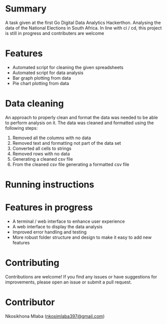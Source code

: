 
# Summary
A task given at the first Go Digital Data Analytics Hackerthon. Analysing the data of the National Elections in South Africa. In line with ci / cd, this project is still in progress and contributers are welcome

# Features
- Automated script for cleaning the given spreadsheets
- Automated script for data analysis
- Bar graph plotting from data
- Pie chart plotting from data

# Data cleaning
An approach to properly clean and format the data was needed to be able to perform analysis on it. The data was cleaned and formatted using the following steps:
1. Removed all the columns with no data
2. Removed text and formatting not part of the data set
3. Converted all cells to strings
4. Removed rows with no data
5. Generating a cleaned csv file
6. From the cleaned csv file generating a formatted csv file

# Running instructions



# Features in progress
- A terminal / web interface to enhance user experience
- A web interface to display the data analysis
- Improved error handling and testing
- More robust folder structure and design to make it easy to add new features

# Contributing

Contributions are welcome! If you find any issues or have suggestions for improvements, please open an issue or submit a pull request.

# Contributor

Nkosikhona Mlaba (nkosimlaba397@gmail.com)
